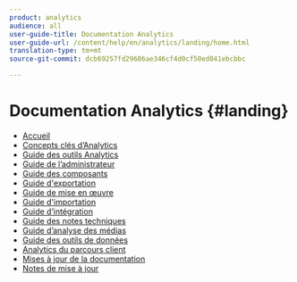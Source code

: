 ```yaml
---
product: analytics
audience: all
user-guide-title: Documentation Analytics
user-guide-url: /content/help/en/analytics/landing/home.html
translation-type: tm+mt
source-git-commit: dcb69257fd29686ae346cf4d0cf50ed041ebcbbc

---
```



# Documentation Analytics {#landing}

* [Accueil](home.md)
* [Concepts clés d’Analytics](an-key-concepts.md)
* [Guide des outils Analytics](https://docs.adobe.com/content/help/fr-FR/analytics/analyze/home.html)
* [Guide de l’administrateur](https://docs.adobe.com/content/help/fr-FR/analytics/admin/home.html)
* [Guide des composants](https://docs.adobe.com/content/help/fr-FR/analytics/components/home.html)
* [Guide d&#39;exportation](https://docs.adobe.com/content/help/fr-FR/analytics/export/home.html)
* [Guide de mise en œuvre](https://docs.adobe.com/content/help/fr-FR/analytics/implementation/home.html)
* [Guide d&#39;importation](https://docs.adobe.com/content/help/fr-FR/analytics/import/home.html)
* [Guide d’intégration](https://docs.adobe.com/content/help/fr-FR/analytics/integration/home.html)
* [Guide des notes techniques](https://docs.adobe.com/content/help/fr-FR/analytics/technotes/home.html)
* [Guide d’analyse des médias](https://docs.adobe.com/content/help/fr-FR/media-analytics/using/media-overview.html)
* [Guide des outils de données](https://docs.adobe.com/content/help/en/data-workbench/using/home.html)
* [Analytics du parcours client](https://docs.adobe.com/content/help/en/analytics-platform/using/cja-landing.html)
* [Mises à jour de la documentation](doc-updates.md)
* [Notes de mise à jour](https://docs.adobe.com/content/help/fr-FR/release-notes/experience-cloud/current.html)

<!--
+ Analytics Guides{#analytics-guides}
  * [Analytics Analyze Guide](https://docs.adobe.com/content/help/en/analytics/analyze/home.html)
  * [Admin Guide](https://docs.adobe.com/content/help/en/analytics/admin/home.html)
  * [Components Guide](https://docs.adobe.com/content/help/en/analytics/components/home.html)
  * [Export Guide](https://docs.adobe.com/content/help/en/analytics/export/home.html)
  * [Implementation Guide](https://docs.adobe.com/content/help/en/analytics/implementation/home.html)
  * [Import Guide](https://docs.adobe.com/content/help/en/analytics/import/home.html)
  * [Integration Guide](https://docs.adobe.com/content/help/en/analytics/integration/home.html)
-->
